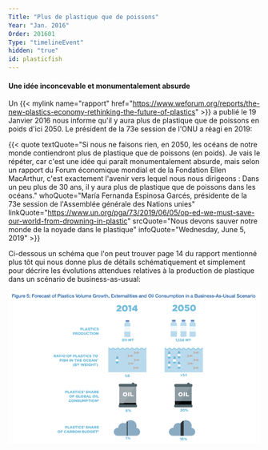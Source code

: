 ```yaml
---
Title: "Plus de plastique que de poissons"
Year: "Jan. 2016"
Order: 201601
Type: "timelineEvent"
hidden: "true"
id: plasticfish
---
```


#### Une idée inconcevable et monumentalement absurde

Un {{< mylink name="rapport" href="https://www.weforum.org/reports/the-new-plastics-economy-rethinking-the-future-of-plastics" >}} a publié le 19 Janvier 2016 nous informe qu'il y aura plus de plastique que de poissons en poids d'ici 2050. Le président de la 73e session de l'ONU a réagi en 2019:

{{< quote textQuote="Si nous ne faisons rien, en 2050, les océans de notre monde contiendront plus de plastique que de poissons (en poids). Je vais le répéter, car c'est une idée qui paraît monumentalement absurde, mais selon un rapport du Forum économique mondial et de la Fondation Ellen MacArthur, c'est exactement l'avenir vers lequel nous nous dirigeons : Dans un peu plus de 30 ans, il y aura plus de plastique que de poissons dans les océans." whoQuote="María Fernanda Espinosa Garcés, présidente de la 73e session de l'Assemblée générale des Nations unies" linkQuote="https://www.un.org/pga/73/2019/06/05/op-ed-we-must-save-our-world-from-drowning-in-plastic" srcQuote="Nous devons sauver notre monde de la noyade dans le plastique" infoQuote="Wednesday, June 5, 2019" >}}

Ci-dessous un schéma que l'on peut trouver page 14 du rapport mentionné plus tôt qui nous donne plus de détails schématiquement et simplement pour décrire les évolutions attendues relatives à la production de plastique dans un scénario de business-as-usual:

![](/img/ecology/timelines/main/plasticfishp14.png)
